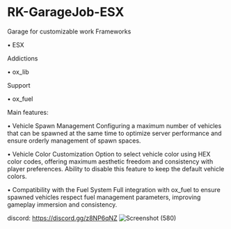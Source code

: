 # RK-GarageJob-ESX
Garage for customizable work
Frameworks

   • ESX

Addictions

  • ox_lib

Support

  • ox_fuel

Main features:

  • Vehicle Spawn Management
    Configuring a maximum number of vehicles that can be spawned at the same time to optimize server performance and ensure orderly management of spawn spaces.

  • Vehicle Color Customization
    Option to select vehicle color using HEX color codes, offering maximum aesthetic freedom and consistency with player preferences.
    Ability to disable this feature to keep the default vehicle colors.

  • Compatibility with the Fuel System
    Full integration with ox_fuel to ensure spawned vehicles respect fuel management parameters, improving gameplay immersion and consistency.

discord: https://discord.gg/z8NP6qNZ
![Screenshot (580)](https://github.com/user-attachments/assets/2bc6df5e-e31f-4bc0-b90a-ce88ff5da929)
